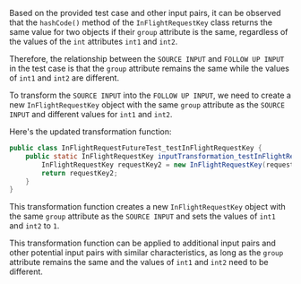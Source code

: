 Based on the provided test case and other input pairs, it can be observed that the `hashCode()` method of the `InFlightRequestKey` class returns the same value for two objects if their `group` attribute is the same, regardless of the values of the `int` attributes `int1` and `int2`.

Therefore, the relationship between the `SOURCE INPUT` and `FOLLOW UP INPUT` in the test case is that the `group` attribute remains the same while the values of `int1` and `int2` are different.

To transform the `SOURCE INPUT` into the `FOLLOW UP INPUT`, we need to create a new `InFlightRequestKey` object with the same `group` attribute as the `SOURCE INPUT` and different values for `int1` and `int2`.

Here's the updated transformation function:

```java
public class InFlightRequestFutureTest_testInFlightRequestKey {
    public static InFlightRequestKey inputTransformation_testInFlightRequestKey(InFlightRequestKey requestKey1)  {
        InFlightRequestKey requestKey2 = new InFlightRequestKey(requestKey1.getGroup(), 1, 1);
        return requestKey2;
    }
}
```

This transformation function creates a new `InFlightRequestKey` object with the same `group` attribute as the `SOURCE INPUT` and sets the values of `int1` and `int2` to `1`.

This transformation function can be applied to additional input pairs and other potential input pairs with similar characteristics, as long as the `group` attribute remains the same and the values of `int1` and `int2` need to be different.
